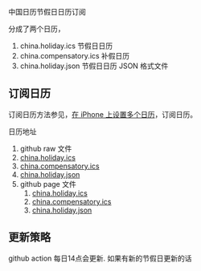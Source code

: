 中国日历节假日日历订阅

分成了两个日历，
1. china.holiday.ics 节假日日历
2. china.compensatory.ics 补假日历
3. china.holiday.json 节假日日历 JSON 格式文件

## 订阅日历

订阅日历方法参见，[在 iPhone 上设置多个日历](https://support.apple.com/zh-cn/guide/iphone/iph3d1110d4/ios)，订阅日历。

日历地址
1. github raw 文件
  1.  [china.holiday.ics](https://raw.githubusercontent.com/0x30/china.holiday.ics/master/china.holiday.ics)
  2.  [china.compensatory.ics](https://raw.githubusercontent.com/0x30/china.holiday.ics/master/china.compensatory.ics)
  3.  [china.holiday.json](https://raw.githubusercontent.com/0x30/china.holiday.ics/master/china.holiday.json)
2. github page 文件
    1.  [china.holiday.ics](china.holiday.ics)
    2.  [china.compensatory.ics](china.compensatory.ics)
    3.  [china.holiday.json](china.holiday.json)


## 更新策略

github action 每日14点会更新. 如果有新的节假日更新的话
